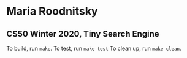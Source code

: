 # Maria Roodnitsky
## CS50 Winter 2020, Tiny Search Engine

To build, run `make`.
To test, run `make test`
To clean up, run `make clean`.
